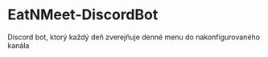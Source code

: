 # EatNMeet-DiscordBot
Discord bot, ktorý každý deň zverejňuje denné menu do nakonfigurovaného kanála
